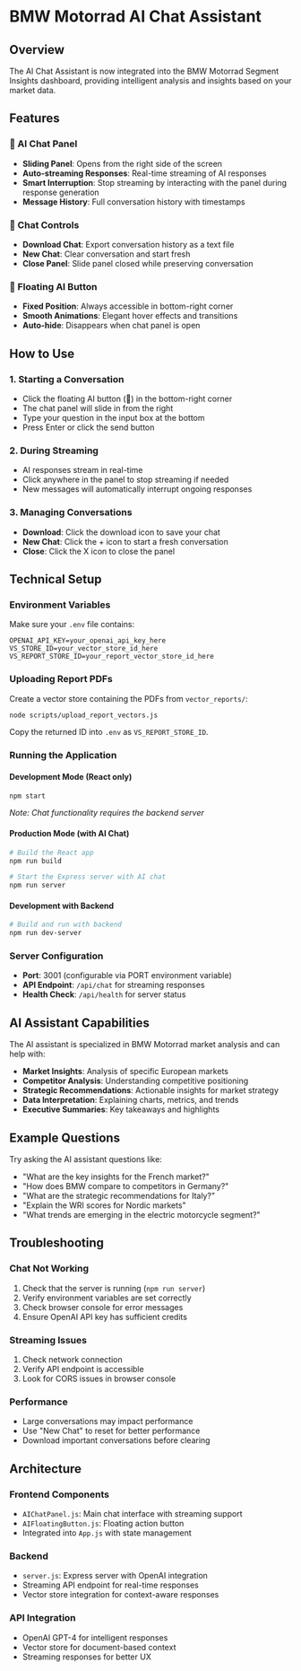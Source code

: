 # BMW Motorrad AI Chat Assistant

## Overview

The AI Chat Assistant is now integrated into the BMW Motorrad Segment Insights dashboard, providing intelligent analysis and insights based on your market data.

## Features

### 🤖 AI Chat Panel

- **Sliding Panel**: Opens from the right side of the screen
- **Auto-streaming Responses**: Real-time streaming of AI responses
- **Smart Interruption**: Stop streaming by interacting with the panel during response generation
- **Message History**: Full conversation history with timestamps

### 🎯 Chat Controls

- **Download Chat**: Export conversation history as a text file
- **New Chat**: Clear conversation and start fresh
- **Close Panel**: Slide panel closed while preserving conversation

### 🚀 Floating AI Button

- **Fixed Position**: Always accessible in bottom-right corner
- **Smooth Animations**: Elegant hover effects and transitions
- **Auto-hide**: Disappears when chat panel is open

## How to Use

### 1. Starting a Conversation

- Click the floating AI button (🤖) in the bottom-right corner
- The chat panel will slide in from the right
- Type your question in the input box at the bottom
- Press Enter or click the send button

### 2. During Streaming

- AI responses stream in real-time
- Click anywhere in the panel to stop streaming if needed
- New messages will automatically interrupt ongoing responses

### 3. Managing Conversations

- **Download**: Click the download icon to save your chat
- **New Chat**: Click the + icon to start a fresh conversation
- **Close**: Click the X icon to close the panel

## Technical Setup

### Environment Variables

Make sure your `.env` file contains:

```
OPENAI_API_KEY=your_openai_api_key_here
VS_STORE_ID=your_vector_store_id_here
VS_REPORT_STORE_ID=your_report_vector_store_id_here
```

### Uploading Report PDFs

Create a vector store containing the PDFs from `vector_reports/`:

```bash
node scripts/upload_report_vectors.js
```

Copy the returned ID into `.env` as `VS_REPORT_STORE_ID`.

### Running the Application

#### Development Mode (React only)

```bash
npm start
```

_Note: Chat functionality requires the backend server_

#### Production Mode (with AI Chat)

```bash
# Build the React app
npm run build

# Start the Express server with AI chat
npm run server
```

#### Development with Backend

```bash
# Build and run with backend
npm run dev-server
```

### Server Configuration

- **Port**: 3001 (configurable via PORT environment variable)
- **API Endpoint**: `/api/chat` for streaming responses
- **Health Check**: `/api/health` for server status

## AI Assistant Capabilities

The AI assistant is specialized in BMW Motorrad market analysis and can help with:

- **Market Insights**: Analysis of specific European markets
- **Competitor Analysis**: Understanding competitive positioning
- **Strategic Recommendations**: Actionable insights for market strategy
- **Data Interpretation**: Explaining charts, metrics, and trends
- **Executive Summaries**: Key takeaways and highlights

## Example Questions

Try asking the AI assistant questions like:

- "What are the key insights for the French market?"
- "How does BMW compare to competitors in Germany?"
- "What are the strategic recommendations for Italy?"
- "Explain the WRI scores for Nordic markets"
- "What trends are emerging in the electric motorcycle segment?"

## Troubleshooting

### Chat Not Working

1. Check that the server is running (`npm run server`)
2. Verify environment variables are set correctly
3. Check browser console for error messages
4. Ensure OpenAI API key has sufficient credits

### Streaming Issues

1. Check network connection
2. Verify API endpoint is accessible
3. Look for CORS issues in browser console

### Performance

- Large conversations may impact performance
- Use "New Chat" to reset for better performance
- Download important conversations before clearing

## Architecture

### Frontend Components

- `AIChatPanel.js`: Main chat interface with streaming support
- `AIFloatingButton.js`: Floating action button
- Integrated into `App.js` with state management

### Backend

- `server.js`: Express server with OpenAI integration
- Streaming API endpoint for real-time responses
- Vector store integration for context-aware responses

### API Integration

- OpenAI GPT-4 for intelligent responses
- Vector store for document-based context
- Streaming responses for better UX
